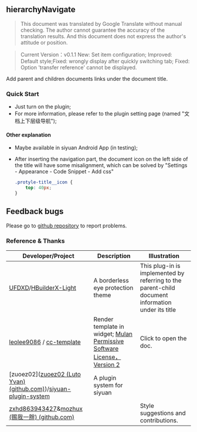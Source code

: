 ## hierarchyNavigate

> This document was translated by Google Translate without manual checking. The author cannot guarantee the accuracy of the translation results. And this document does not express the author's attitude or position.

> Current Version：v0.1.1 New: Set item configuration; Improved: Default style;Fixed: wrongly display after quickly switching tab; Fixed: Option 'transfer reference' cannot be displayed.

Add parent and children documents links under the document title.

### Quick Start

- Just turn on the plugin;
- For more information, please refer to the plugin setting page (named "文档上下层级导航");

#### Other explanation

- Maybe available in siyuan Android App (in testing);

- After inserting the navigation part, the document icon on the left side of the title will have some misalignment, which can be solved by "Settings - Appearance - Code Snippet - Add css"

  ```css
  .protyle-title__icon {
      top: 40px;
  }
  ```

  

## Feedback bugs

Please go to [github repository](https://github.com/OpaqueGlass/syplugin-my-plugin-collection) to report problems.

### Reference & Thanks

| Developer/Project                                            | Description                                                  | Illustration                                                 |
| ------------------------------------------------------------ | ------------------------------------------------------------ | ------------------------------------------------------------ |
| [UFDXD](https://github.com/UFDXD)/[HBuilderX-Light](https://github.com/UFDXD/HBuilderX-Light) | A borderless eye protection theme                            | This plug-in is implemented by referring to the parent-child document information under its title |
| [leolee9086](https://github.com/leolee9086) / [cc-template](https://github.com/leolee9086/cc-template) | Render template in widget; [Mulan Permissive Software License，Version 2](https://github.com/leolee9086/cc-template/blob/main/LICENSE) | Click to open the doc.                                       |
| [zuoez02]([zuoez02 (Luto Yvan) (github.com)](https://github.com/zuoez02))/[siyuan-plugin-system](https://github.com/zuoez02/siyuan-plugin-system) | A plugin system for siyuan                                   |                                                              |
| [zxhd863943427](https://github.com/zxhd863943427)&[mozhux (赐我一胖) (github.com)](https://github.com/mozhux) |                                                              | Style suggestions and contributions.                         |

